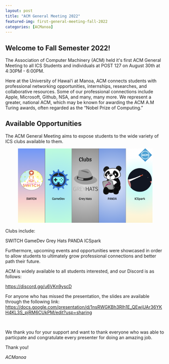```yaml
---
layout: post
title: "ACM General Meeting 2022"
featured-img: first-general-meeting-fall-2022
categories: [ACManoa]
---
```


## Welcome to Fall Semester 2022! 

The Association of Computer Machinery (ACM) held it's first ACM General Meeting to all ICS Students and individuals at POST 127 on August 30th at 4:30PM - 6:00PM.

Here at the University of Hawaiʻi at Manoa, ACM connects students with professional networking opportunities, internships, researches, and collaborative resources. Some of our professional connections include Apple, Microsoft, Github, NSA, and many, many more.
We represent a greater, national ACM, which may be known for awarding the ACM A.M Turing awards,  often regarded as the “Nobel Prize of Computing.”

## Available Opportunities

The ACM General Meeting aims to expose students to the wide variety of ICS clubs available to them. 

<center>
	<figure class="full">
	    <img src="/assets/img/posts/acm-general-meeting-f22/f22-genmeeting-clubs.png" data-featherlight data-featherlight-target-attr="src">
	</figure>
</center>

Clubs include:

  SWITCH
  GameDev
  Grey Hats
  PANDA
  ICSpark

Furthermore, upcoming events and opportunities were showcased in order to allow students to ultimately grow professional connections and better path their future.

ACM is widely available to all students interested, and our Discord is as follows:

https://discord.gg/u6VKn9yscD

For anyone who has missed the presentation, the slides are available through the following link:
https://docs.google.com/presentation/d/1nsRWGKBh3Rlh1E_QEwjUAr36YKH4KL3S_pjRM6CUkPM/edit?usp=sharing

<br>

We thank you for your support and want to thank everyone who was able to particpate and congratulate every presenter for doing an amazing job.

Thank you!

_ACManoa_

